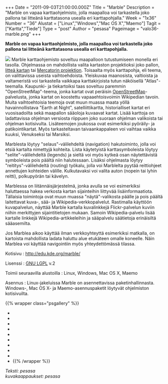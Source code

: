 +++
Date = "2011-09-03T21:00:00.000Z"
Title = "Marble"
Description = "Marble on vapaa karttaohjelmisto, jolla maapalloa voi tarkastella joko pallona tai litteänä karttatasona usealla eri karttapohjalla."
Week = "1x36"
Number = "36"
Alustat = ["Linux","Windows","Mac OS X","Maemo"]
Tagit = ["Kartta","Tiede"]
Type = "post"
Author = "pesasa"
Pageimage = "valo36-marble.png"
+++


**Marble on vapaa karttaohjelmisto, jolla maapalloa voi tarkastella joko
pallona tai litteänä karttatasona usealla eri karttapohjalla.**

![ ](/images/valo36-marble.png "fig:valo36-marble.png") Marble karttaohjemisto
soveltuu maapalloon tutustumiseen monella eri tasolla. Ohjelmassa on
mahdollista valita kartaston projektioksi joko pallon, [litteä
kartan](http://en.wikipedia.org/wiki/Equirectangular_projection) tai
[Mercatorin
projektion](http://fi.wikipedia.org/wiki/Mercatorin_projektio).
Toisaalta myös karttapohja, eli teema, on valittavissa useista
vaihtoehdoista. Yleiskuvaa maanosista, valtioista ja valtameristä voi
tarkastella vaikkapa karttakirjoista tutun näköisellä "Atlas"-teemalla.
Kaupunki- ja tiekartoiksi taas soveltuu paremmin "OpenStreetMap"-teema,
jonka kartat ovat peräisin
[OpenStreetMap](http://www.openstreetmap.org/)-palvelusta, jonka kartat
on koostettu vapaaehtoisvoimin Wikipedian tavoin. Muita vaihtoehtoisia
teemoja ovat muun muassa maata yöllä havainnollistava "Earth at Night",
satelliittikartta, historialliset kartat eri vuosisadoilta sekä
maapallon sääoloja kuvaavat kartat. Lisää karttoja on ladattavissa
ohjelman versiosta riippuen joko suoraan ohjelman valikoista tai
ohjelman kotisivulta. Lisäteemojen joukossa ovat esimerkiksi pyöräily-
ja patikointikartat. Myös tarkasteltavan taivaankappaleen voi vaihtaa
vaikka kuuksi, Venukseksi tai Marsiksi.

Marblesta löytyy "selaus"-välilehdeltä (navigation) hakutoiminto, jolla
voi etsiä kartalta nimettyjä kohteita. Lista käytetyistä
karttasymboleista löytyy "selite"-välilehdeltä (legends) ja sieltä voi
myös kytkeä osan näytettävistä symboleista pois päältä niin halutessaan.
Lisäksi ohjelmasta löytyy "reititys"-välilehdeltä (routing) työkalu,
jolla voi Marblelta pyytää reittiohjeet annettujen kohteiden välille.
Kulkutavaksi voi valita auton (nopein tai lyhin reitti), polkupyörän tai
kävelyn.

Marblessa on liitännäisjärjestelmä, jonka avulla se voi esimerkiksi
haluttaessa hakea verkosta kartan sijainteihin liittyvää
lisäinformaatiota. Tällaisia toimintoja ovat muun muassa
"näytä"-valikosta päälle ja pois päältä laitettavat kuva-, sää- ja
Wikipedia-verkkopalvelut. Rastimalla käyttöön kuvapalvelun, näyttää
Marble kartalla kuvalinkkejä Flickr-palvelun kuviin niihin merkittyjen
sijaintitietojen mukaan. Samoin Wikipedia-palvelu lisää kartalle
linkkejä Wikipedia-artikkeleihin ja sääpalvelu säätietoja erinäisiltä
sääasemilta.

Jos Marblea aikoo käyttää ilman verkkoyhteyttä esimerkiksi matkalla, on
kartoista mahdollista ladata haluttu alue etukäteen omalle koneelle.
Näin Marblea voi käyttää navigointiin myös yhteydettömässä tilassa.

Kotisivu
:   <http://edu.kde.org/marble/>

Lisenssi
:   [GNU LGPL](GNU_LGPL) v.2

Toimii seuraavilla alustoilla
:   Linux, Windows, Mac OS X, Maemo

Asennus
:   Linux-jakeluissa Marble on asennettavissa paketinhallinnasta.
    Windows-, Mac OS X- ja Maemo-asennuspaketit löytyvät ohjelmiston
    kotisivuilta.

{{% wrapper class="psgallery" %}}
-   [ ](/images/Marble-1.png)
-   [ ](/images/Marble-2.png)
-   [ ](/images/Marble-3.png)
-   [ ](/images/Marble-4.png)
-   [ ](/images/Marble-5.jpg)
-   [ ](/images/Marble-6.png)
-   [ ](/images/Marble-7.png)
-   [ ](/images/Marble-8.png)
-   [ ](/images/Marble-9.png)
-   [ ](/images/Marble-10.png)
{{% /wrapper %}}

*Teksti: pesasa* <br />
*kuvakaappaukset: pesasa*

